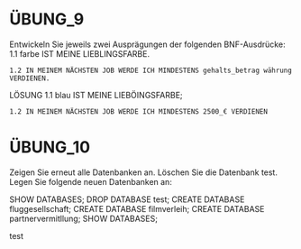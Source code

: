 # ÜBUNG_9
Entwickeln Sie jeweils zwei Ausprägungen der folgenden BNF-Ausdrücke:
    1.1 farbe IST MEINE LIEBLINGSFARBE.
        
    1.2 IN MEINEM NÄCHSTEN JOB WERDE ICH MINDESTENS gehalts_betrag währung VERDIENEN.

LÖSUNG
    1.1 blau IST MEINE LIEBÖINGSFARBE;

    1.2 IN MEINEM NÄCHSTEN JOB WERDE ICH MINDESTENS 2500_€ VERDIENEN


# ÜBUNG_10
Zeigen Sie erneut alle Datenbanken an.
Löschen Sie die Datenbank test.
Legen Sie folgende neuen Datenbanken an:

SHOW DATABASES;
DROP DATABASE test;
CREATE DATABASE fluggesellschaft;
CREATE DATABASE filmverleih;
CREATE DATABASE partnervermitllung;
SHOW DATABASES;


test